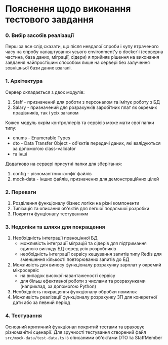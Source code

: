 # Пояснення щодо виконання тестового завдання

### 0. Вибір засобів реалізації

Перш за все слід сказати, що після невдалої спроби і купу втраченого часу на спробу налаштування усього environment'у в docker'і (серверна частина, база даних, міграції, сідери) я прийняв рішення на виконання завдання найпростішим способом лише на сервері без залучення зовнішньої бази даних взагалі.

### 1. Архітектура

Сервер складається з двох модулів:

1. Staff - призначений для роботи з персоналом та імітує роботу з БД
2. Salary - призначений для розрахунків заробітних плат як окремих працівників, так і усіх загалом

Кожен модуль окрім контроллерів та сервісів може мати свої папки типу:

- enums - Enumerable Types
- dto - Data Transfer Object - об'єктів передачі даних, які валідуються за допомогою class-validator
- та інші

Додатково на сервері присутні папки для зберігання:

1. config - різноманітних конфіг файлів
2. mock-data - інших файлів, призначених для демонстраційних цілей

### 2. Переваги

1. Розділення функціоналу бізнес логіки на різні компоненти
2. Типізація та описання об'єктів для легшої подальшої розробки
3. Покриття фунціоналу тестуванням

### 3. Недоліки та шляхи для покращення

1. Необхідність інтеграції повноцінної БД
   - можливість інтеграції міграцій та сідерів для підтримання єдиного вигляду БД серед усіх розробників
   - необхідність інтеграції сервісу кешування запитів типу Redis для зменшення кількості повторюваних запитів до БД
2. Можливість для виносу функціоналу розрахунку зарплат у окремий мікросервіс
   - на випадок високої навантаженості сервісу
   - для більш ефективної роботи з числами та розрахунками (наприклад, за допомогою Python)
3. Необхідність покращення функціоналу обробки помилок
4. Можливість реалізації функціоналу розрахунку ЗП для конкретної дати або за певний період

### 4. Тестування

Основний критичний функціонал покритий тестами та враховує різноманітні сценарії.
Для зручності тестування створений файл `src/mock-data/test-data.ts` із описаними об'єктами DTO та StaffMember
